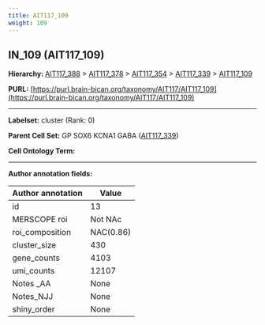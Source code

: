 ```yaml
---
title: AIT117_109
weight: 109
---
```

## IN_109 (AIT117_109)
<b>Hierarchy: </b>
[AIT117_388](../AIT117_388) >
[AIT117_378](../AIT117_378) >
[AIT117_354](../AIT117_354) >
[AIT117_339](../AIT117_339) >
[AIT117_109](../AIT117_109)

**PURL:** [https://purl.brain-bican.org/taxonomy/AIT117/AIT117_109](https://purl.brain-bican.org/taxonomy/AIT117/AIT117_109)

---


**Labelset:** cluster (Rank: 0)

**Parent Cell Set:** GP SOX6 KCNA1 GABA ([AIT117_339](../AIT117_339))



**Cell Ontology Term:** 

[MARKER GENES.]: #


---

[TRANSFERRED ANNOTATIONS.]: #


[AUTHOR ANNOTATION FIELDS.]: #


**Author annotation fields:**

| Author annotation | Value |
|-------------------|-------|
|id|13|
|MERSCOPE roi|Not NAc|
|roi_composition|NAC(0.86) | GPe(0.12)|
|cluster_size|430|
|gene_counts|4103|
|umi_counts|12107|
|Notes _AA|None|
|Notes_NJJ|None|
|shiny_order|None|
